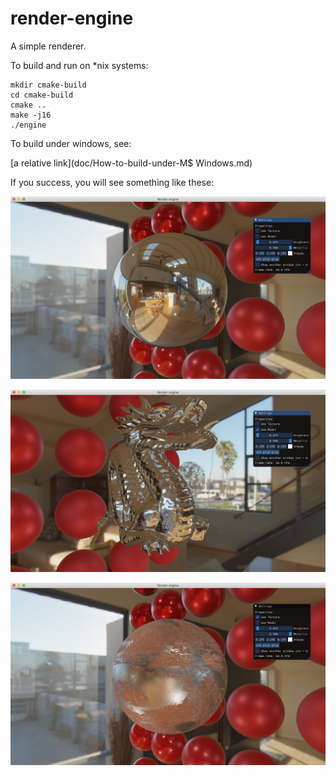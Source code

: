 # render-engine

A simple renderer.

To build and run on *nix systems:

```
mkdir cmake-build
cd cmake-build
cmake ..
make -j16
./engine
```

To build under windows, see:

[a relative link](doc/How-to-build-under-M$ Windows.md)

If you success, you will see something like these:

![screenshot1](doc/screenshot1.png)

![screenshot3](doc/screenshot3.png)

![screenshot2](doc/screenshot2.png)